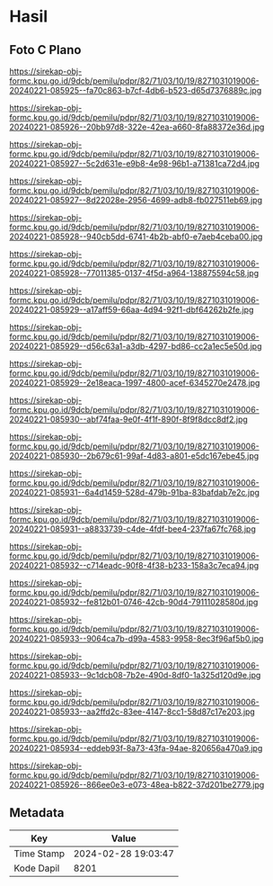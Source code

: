 # Hasil

## Foto C Plano

https://sirekap-obj-formc.kpu.go.id/9dcb/pemilu/pdpr/82/71/03/10/19/8271031019006-20240221-085925--fa70c863-b7cf-4db6-b523-d65d7376889c.jpg

https://sirekap-obj-formc.kpu.go.id/9dcb/pemilu/pdpr/82/71/03/10/19/8271031019006-20240221-085926--20bb97d8-322e-42ea-a660-8fa88372e36d.jpg

https://sirekap-obj-formc.kpu.go.id/9dcb/pemilu/pdpr/82/71/03/10/19/8271031019006-20240221-085927--5c2d631e-e9b8-4e98-96b1-a71381ca72d4.jpg

https://sirekap-obj-formc.kpu.go.id/9dcb/pemilu/pdpr/82/71/03/10/19/8271031019006-20240221-085927--8d22028e-2956-4699-adb8-fb027511eb69.jpg

https://sirekap-obj-formc.kpu.go.id/9dcb/pemilu/pdpr/82/71/03/10/19/8271031019006-20240221-085928--940cb5dd-6741-4b2b-abf0-e7aeb4ceba00.jpg

https://sirekap-obj-formc.kpu.go.id/9dcb/pemilu/pdpr/82/71/03/10/19/8271031019006-20240221-085928--77011385-0137-4f5d-a964-138875594c58.jpg

https://sirekap-obj-formc.kpu.go.id/9dcb/pemilu/pdpr/82/71/03/10/19/8271031019006-20240221-085929--a17aff59-66aa-4d94-92f1-dbf64262b2fe.jpg

https://sirekap-obj-formc.kpu.go.id/9dcb/pemilu/pdpr/82/71/03/10/19/8271031019006-20240221-085929--d56c63a1-a3db-4297-bd86-cc2a1ec5e50d.jpg

https://sirekap-obj-formc.kpu.go.id/9dcb/pemilu/pdpr/82/71/03/10/19/8271031019006-20240221-085929--2e18eaca-1997-4800-acef-6345270e2478.jpg

https://sirekap-obj-formc.kpu.go.id/9dcb/pemilu/pdpr/82/71/03/10/19/8271031019006-20240221-085930--abf74faa-9e0f-4f1f-890f-8f9f8dcc8df2.jpg

https://sirekap-obj-formc.kpu.go.id/9dcb/pemilu/pdpr/82/71/03/10/19/8271031019006-20240221-085930--2b679c61-99af-4d83-a801-e5dc167ebe45.jpg

https://sirekap-obj-formc.kpu.go.id/9dcb/pemilu/pdpr/82/71/03/10/19/8271031019006-20240221-085931--6a4d1459-528d-479b-91ba-83bafdab7e2c.jpg

https://sirekap-obj-formc.kpu.go.id/9dcb/pemilu/pdpr/82/71/03/10/19/8271031019006-20240221-085931--a8833739-c4de-4fdf-bee4-237fa67fc768.jpg

https://sirekap-obj-formc.kpu.go.id/9dcb/pemilu/pdpr/82/71/03/10/19/8271031019006-20240221-085932--c714eadc-90f8-4f38-b233-158a3c7eca94.jpg

https://sirekap-obj-formc.kpu.go.id/9dcb/pemilu/pdpr/82/71/03/10/19/8271031019006-20240221-085932--fe812b01-0746-42cb-90d4-79111028580d.jpg

https://sirekap-obj-formc.kpu.go.id/9dcb/pemilu/pdpr/82/71/03/10/19/8271031019006-20240221-085933--9064ca7b-d99a-4583-9958-8ec3f96af5b0.jpg

https://sirekap-obj-formc.kpu.go.id/9dcb/pemilu/pdpr/82/71/03/10/19/8271031019006-20240221-085933--9c1dcb08-7b2e-490d-8df0-1a325d120d9e.jpg

https://sirekap-obj-formc.kpu.go.id/9dcb/pemilu/pdpr/82/71/03/10/19/8271031019006-20240221-085933--aa2ffd2c-83ee-4147-8cc1-58d87c17e203.jpg

https://sirekap-obj-formc.kpu.go.id/9dcb/pemilu/pdpr/82/71/03/10/19/8271031019006-20240221-085934--eddeb93f-8a73-43fa-94ae-820656a470a9.jpg

https://sirekap-obj-formc.kpu.go.id/9dcb/pemilu/pdpr/82/71/03/10/19/8271031019006-20240221-085926--866ee0e3-e073-48ea-b822-37d201be2779.jpg


## Metadata

| Key        | Value               |
| ---------- | ------------------- |
| Time Stamp | 2024-02-28 19:03:47 |
| Kode Dapil | 8201                |



